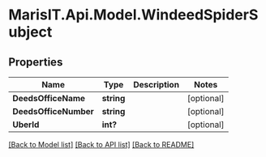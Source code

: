 
# MarisIT.Api.Model.WindeedSpiderSubject

## Properties

Name | Type | Description | Notes
------------ | ------------- | ------------- | -------------
**DeedsOfficeName** | **string** |  | [optional] 
**DeedsOfficeNumber** | **string** |  | [optional] 
**UberId** | **int?** |  | [optional] 

[[Back to Model list]](../README.md#documentation-for-models)
[[Back to API list]](../README.md#documentation-for-api-endpoints)
[[Back to README]](../README.md)

